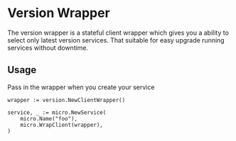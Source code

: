 # Version Wrapper

The version wrapper is a stateful client wrapper which gives you a ability to select only latest version services. That suitable for easy upgrade running services without downtime.

## Usage

Pass in the wrapper when you create your service

```
wrapper := version.NewClientWrapper()

service, _ := micro.NewService(
	micro.Name("foo"),
	micro.WrapClient(wrapper),
)
```
